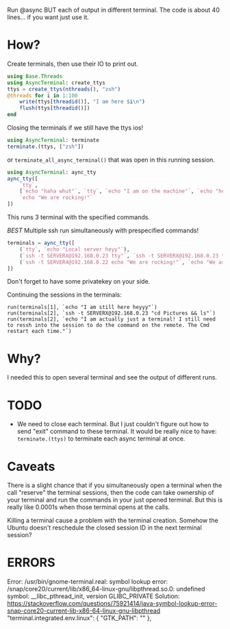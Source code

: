 
Run @async BUT each of output in different terminal. 
The code is about 40 lines... if you want just use it.

# How?
Create terminals, then use their IO to print out. 
```julia
using Base.Threads
using AsyncTerminal: create_ttys
ttys = create_ttys(nthreads(), "zsh")
@threads for i in 1:100
	write(ttys[threadid()], "I am here $i\n") 
	flush(ttys[threadid()])
end
```
Closing the terminals if we still have the ttys ios!
```julia
using AsyncTerminal: terminate
terminate.(ttys, ["zsh"])
```
or `terminate_all_async_terminal()` that was open in this running session.

```julia
using AsyncTerminal: aync_tty
aync_tty([
	`tty`,
	[`echo "haha whut"`, `tty`, `echo "I am on the machine"`, `echo "hell"`], 
	`echo "We are rocking!"`
])
```
This runs 3 terminal with the specified commands.

*BEST*
Multiple ssh run simultaneously with prespecified commands!
```julia
terminals = aync_tty([
	(`tty`, `echo "Local server heyy"`),
	(`ssh -t SERVERX@192.168.0.23 tty"`, `ssh -t SERVERX@192.168.0.23 tty`, `ssh -t SERVERX@192.168.0.23 echo "I am on the machine"`), 
	(`ssh -t SERVER4@192.168.0.22 echo "We are rocking!"`, `echo "We are rocking!"`)
])
```
Don't forget to have some privatekey on your side.

Continuing the sessions in the terminals:
```
run(terminals[1], `echo "I am still here heyyy"`)
run(terminals[2], `ssh -t SERVERX@192.168.0.23 "cd Pictures && ls"`)
run(terminals[2], `echo "I am actually just a terminal! I still need to ressh into the session to do the command on the remote. The Cmd restart each time."`)
```


# Why?
I needed this to open several terminal and see the output of different runs. 

# TODO
- We need to close each terminal. But I just couldn't figure out how to send "exit" command to these terminal. It would be really nice to have: `terminate.(ttys)` to terminate each async terminal at once. 

# Caveats
There is a slight chance that if you simultaneously open a terminal when the call "reserve" the terminal sessions, then the code can take ownership of your terminal and run the commands in your just opened terminal. But this is really like 0.0001s when those terminal opens at the calls. 

Killing a terminal cause a problem with the terminal creation. Somehow the Ubuntu doesn't reschedule the closed session ID in the next terminal session?

# ERRORS
Error: /usr/bin/gnome-terminal.real: symbol lookup error: /snap/core20/current/lib/x86_64-linux-gnu/libpthread.so.0: undefined symbol: __libc_pthread_init, version GLIBC_PRIVATE
Solution: https://stackoverflow.com/questions/75921414/java-symbol-lookup-error-snap-core20-current-lib-x86-64-linux-gnu-libpthread
"terminal.integrated.env.linux": {
    "GTK_PATH": ""
},


